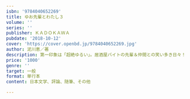 ```yaml
---
isbn: '9784040652269'
title: ゆお先輩とわたし３
volume: ''
series: ''
publisher: ＫＡＤＯＫＡＷＡ
pubdate: '2018-10-12'
cover: 'https://cover.openbd.jp/9784040652269.jpg'
author: 泥川恵／著
description: 第一印象は「超絶ゆるい」。居酒屋バイトの先輩＆仲間との笑い多き日々！
price: '1000'
genre: ''
target: 一般
format: 単行本
content: 日本文学、評論、随筆、その他

---
```

